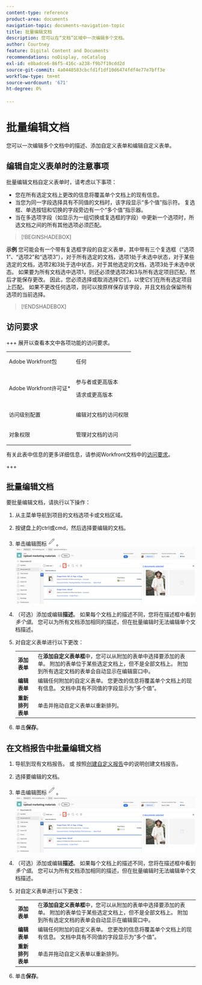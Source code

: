 ```yaml
---
content-type: reference
product-area: documents
navigation-topic: documents-navigation-topic
title: 批量编辑文档
description: 您可以在“文档”区域中一次编辑多个文档。
author: Courtney
feature: Digital Content and Documents
recommendations: noDisplay, noCatalog
exl-id: e8badce6-86f5-416c-a238-f9b7f19cdd2d
source-git-commit: 4a0448583cbcfd1f1df10d6474fdf4e77e7bff3e
workflow-type: tm+mt
source-wordcount: '671'
ht-degree: 0%

---
```


# 批量编辑文档

您可以一次编辑多个文档中的描述、添加自定义表单和编辑自定义表单。

## 编辑自定义表单时的注意事项

批量编辑文档自定义表单时，请考虑以下事项：

* 您在所有选定文档上更改的信息将覆盖单个文档上的现有信息。
* 当您为同一字段选择具有不同值的文档时，该字段显示“多个值”指示符。 复选框、单选按钮和切换的字段旁边有一个“多个值”指示器。
* 当在多选项字段（如显示为一组切换或复选框的字段）中更新一个选项时，所选文档之间的所有其他选项必须匹配。

>[!BEGINSHADEBOX]

**示例**
您可能会有一个带有复选框字段的自定义表单，其中带有三个复选框（“选项1”、“选项2”和“选项3”），对于所有选定的文档，选项1处于未选中状态，对于某些选定的文档，选项2和3处于选中状态，对于其他选定的文档，选项3处于未选中状态。 如果要为所有文档选中选项1，则还必须使选项2和3与所有选定项目匹配，然后才能保存更改。 因此，您必须选择或取消选择它们，以使它们在所有选定项目上匹配。 如果不更改任何选项，则可以按原样保存该字段，并且文档会保留所有选项的当前选择。

>[!ENDSHADEBOX]

## 访问要求

+++ 展开以查看本文中各项功能的访问要求。

<table style="table-layout:auto"> 
 <col> 
 <col> 
 <tbody> 
  <tr> 
   <td role="rowheader">Adobe Workfront包</td> 
   <td> <p> 任何</p> </td> 
  </tr> 
  <tr> 
   <td role="rowheader">Adobe Workfront许可证*</td> 
   <td><p>参与者或更高版本</p> 
   <p>请求或更高版本</p> </td> 
  </tr> 
  <tr> 
   <td role="rowheader">访问级别配置</td> 
   <td> <p>编辑对文档的访问权限</p></td> 
  </tr> 
  <tr> 
   <td role="rowheader">对象权限</td> 
   <td> <p>管理对文档的访问</p></td> 
  </tr> 
 </tbody> 
</table>

有关此表中信息的更多详细信息，请参阅Workfront文档中的[访问要求](/help/quicksilver/administration-and-setup/add-users/access-levels-and-object-permissions/access-level-requirements-in-documentation.md)。

+++

## 批量编辑文档

要批量编辑文档，请执行以下操作：

1. 从主菜单导航到项目的文档选项卡或文档区域。
1. 按键盘上的ctrl或cmd，然后选择要编辑的文档。
1. 单击编辑图标![编辑图标](assets/edit-icon.png)。
   ![编辑图标在页面上的位置](assets/edit-multiple-documents.png)
1. （可选）添加或编辑&#x200B;**描述**。 如果每个文档上的描述不同，您将在描述框中看到&#x200B;_多个值_。 您可以为所有文档添加相同的描述，但在批量编辑时无法编辑单个文档描述。
1. 对自定义表单进行以下更改：

   <table>
    <tr>
    <td><strong>添加表单</strong></td>
    <td>在<strong>添加自定义表单框</strong>中，您可以从附加的表单中选择要添加的表单。 附加的表单位于某些选定文档上，但不是全部文档上。 附加到所有选定文档的表单会自动显示在编辑窗口中。  </td>
    </tr>
    <tr>
    <td><strong>编辑表单</strong></td>
    <td>编辑任何附加的自定义表单。 您更改的信息将覆盖单个文档上的现有信息。 文档中具有不同值的字段显示为“多个值”。 </td>
    </tr>
    <tr>
    <td><strong>重新排列表单</strong></td>
    <td>单击并拖动自定义表单以重新排列。</td>
    </tr>
    </table>
1. 单击&#x200B;**保存**。


## 在文档报告中批量编辑文档

1. 导航到现有文档报告。
或
按照[创建自定义报告](/help/quicksilver/reports-and-dashboards/reports/creating-and-managing-reports/create-custom-report.md)中的说明创建文档报告。
1. 选择要编辑的文档。
1. 单击编辑图标![编辑图标](assets/edit-icon.png)。
   ![编辑图标在页面上的位置](assets/edit-multiple-documents.png)
1. （可选）添加或编辑&#x200B;**描述**。 如果每个文档上的描述不同，您将在描述框中看到&#x200B;_多个值_。 您可以为所有文档添加相同的描述，但在批量编辑时无法编辑单个文档描述。
1. 对自定义表单进行以下更改：

   <table>
    <tr>
    <td><strong>添加表单</strong></td>
    <td>在<strong>添加自定义表单框</strong>中，您可以从附加的表单中选择要添加的表单。 附加的表单位于某些选定文档上，但不是全部文档上。 附加到所有选定文档的表单会自动显示在编辑窗口中。  </td>
    </tr>
    <tr>
    <td><strong>编辑表单</strong></td>
    <td>编辑任何附加的自定义表单。 您更改的信息将覆盖单个文档上的现有信息。 文档中具有不同值的字段显示为“多个值”。 </td>
    </tr>
    <tr>
    <td><strong>重新排列表单</strong></td>
    <td>单击并拖动自定义表单以重新排列。</td>
    </tr>
    </table>
1. 单击&#x200B;**保存**。

